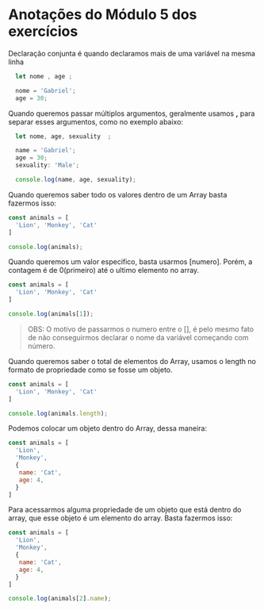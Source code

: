 # Anotações do Módulo 5 dos exercícios

Declaração conjunta é quando declaramos mais de uma variável na mesma linha

```Javascript
  let nome , age ;

  nome = 'Gabriel';
  age = 30;
```

Quando queremos passar múltiplos argumentos, geralmente usamos **,** para separar esses argumentos, como no exemplo abaixo:

```Javascript
  let nome, age, sexuality  ;

  name = 'Gabriel';
  age = 30;
  sexuality: 'Male';

  console.log(name, age, sexuality);
```

Quando queremos saber todo os valores dentro de um Array basta fazermos isso:

```Javascript
const animals = [
  'Lion', 'Monkey', 'Cat'
]

console.log(animals);
```

Quando queremos um valor especifico, basta usarmos [numero]. Porém, a contagem é de 0(primeiro) até o ultimo elemento no array.

```Javascript
const animals = [
  'Lion', 'Monkey', 'Cat'
]

console.log(animals[1]);
```

> OBS: O motivo de passarmos o numero entre o [], é pelo mesmo fato de não conseguirmos declarar o nome da variável começando com número.

Quando queremos saber o total de elementos do Array, usamos o length no formato de propriedade como se fosse um objeto.

```Javascript
const animals = [
  'Lion', 'Monkey', 'Cat'
]

console.log(animals.length);
```

Podemos colocar um objeto dentro do Array, dessa maneira:

```Javascript
const animals = [
  'Lion', 
  'Monkey', 
  {
   name: 'Cat',
   age: 4,
  }
]
```

Para acessarmos alguma propriedade de um objeto que está dentro do array, que esse objeto é um elemento do array. Basta fazermos isso:

```Javascript
const animals = [
  'Lion', 
  'Monkey', 
  {
   name: 'Cat',
   age: 4,
  }
]

console.log(animals[2].name);
```